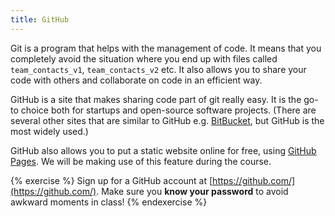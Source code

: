 ```yaml
---
title: GitHub
---
```


Git is a program that helps with the management of code. It means that you completely avoid the situation where you end up with files called `team_contacts_v1`, `team_contacts_v2` etc. It also allows you to share your code with others and collaborate on code in an efficient way.

GitHub is a site that makes sharing code part of git really easy. It is the go-to choice both for startups and open-source software projects. (There are several other sites that are similar to GitHub e.g. [BitBucket](https://bitbucket.org), but GitHub is the most widely used.)

GitHub also allows you to put a static website online for free, using [GitHub Pages](http://pages.github.com/). We will be making use of this feature during the course.

{% exercise %}
Sign up for a GitHub account at [https://github.com/](https://github.com/). Make sure you **know your password** to avoid awkward moments in class!
{% endexercise %}
